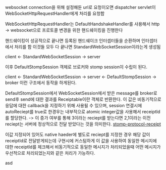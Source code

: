 
websocket connection을 위해 설정해둔 url로 요청이오면 dispatcher servlet이 WebSocketHttpRequestHandler에게 처리를 요청함

WebSocketHttpRequestHandler는 DefaultHandshakeHandler를 사용해서 http -> websocket으로 프로토콜 변경을 위한 핸드쉐이킹을 진행한다 

핸드쉐이킹이 성공적으로 끝나면 등록된 핸드쉐이크 인터셉터들을 순환하며 인터셉터에서 처리를 함
이것들 모두 다 끝나면 StandardWebSocketSession이라는게 생성됨

client <- StandardWebSocketSession -> server

이후 DefaultStompSession 객체로 브로커와 stomp session이 수립이 된다. 

client <- StandardWebSocketSession -> server <- DefaultStompSession -> broker
이런 구조에서 동작을 하게된다.

DefaultStompSession에서 WebSocketSession에서 받은 message를 broker로 send후 send에 대한 결과를 Receiptable이란 객체로 반환한다.
이 값은 비동기적으로 응답에 대한 callback을 지정하기 위해 사용될 수 있으며,
session 연결시에 autoReciept를 true로 한경우는 내부적으로 atomic integer값을 사용해서 receiptId를 할당한다. -> 이 증가 여부를 통해 3이라는 reciept를 받는다면 2,1이라는 이전 reciept는 서버에 정상적으로 전달 받았다는 것을 의미한다. [stomp-protocol-receipt](https://stomp.github.io/stomp-specification-1.2.html#RECEIPT)

이값 지정되어 있어도 native haeder에 별도로 reciept를 지정한 경우 해당 값이 receiptId로 전달받게되는데 구현시에 커스텀하게 이 값을 사용하여 동일한 메시지에 대한 receiptId를 체크해서 비동기적으로 동일한 메시지가 처리되었을때 어떤 메시지가 우선적으로 처리되었는지와 같은 처리가 가능하다.

asd